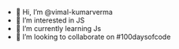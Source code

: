 - 👋 Hi, I’m @vimal-kumarverma
- 👀 I’m interested in JS
- 🌱 I’m currently learning Js
- 💞️ I’m looking to collaborate on #100daysofcode
